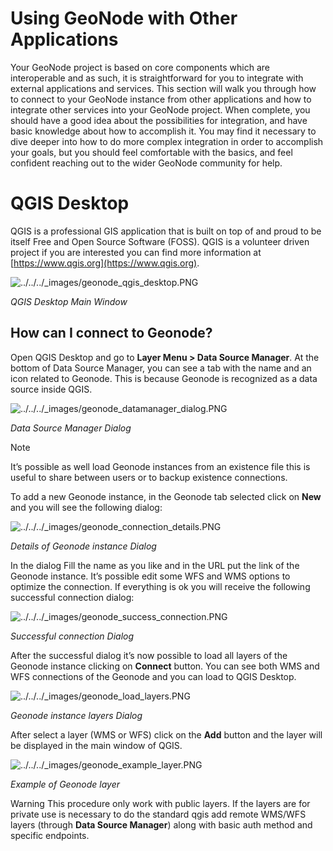 # Using GeoNode with Other Applications[](https://docs.geonode.org/en/4.3.0/usage/other_apps/index.html#using-geonode-with-other-applications "Permalink to this heading")

Your GeoNode project is based on core components which are interoperable and as such, it is straightforward for you to integrate with external applications and services. This section will walk you through how to connect to your GeoNode instance from other applications and how to integrate other services into your GeoNode project. When complete, you should have a good idea about the possibilities for integration, and have basic knowledge about how to accomplish it. You may find it necessary to dive deeper into how to do more complex integration in order to accomplish your goals, but you should feel comfortable with the basics, and feel confident reaching out to the wider GeoNode community for help.

# QGIS Desktop[](https://docs.geonode.org/en/4.3.0/usage/other_apps/qgis/index.html#qgis-desktop "Permalink to this heading")

QGIS is a professional GIS application that is built on top of and proud to be itself Free and Open Source Software (FOSS). QGIS is a volunteer driven project if you are interested you can find more information at [https://www.qgis.org](https://www.qgis.org).

![../../../_images/geonode_qgis_desktop.PNG](https://docs.geonode.org/en/4.3.0/_images/geonode_qgis_desktop.PNG)

_QGIS Desktop Main Window_[](https://docs.geonode.org/en/4.3.0/usage/other_apps/qgis/index.html#id1 "Permalink to this image")

## How can I connect to Geonode?[](https://docs.geonode.org/en/4.3.0/usage/other_apps/qgis/index.html#how-can-i-connect-to-geonode "Permalink to this heading")

Open QGIS Desktop and go to **Layer Menu > Data Source Manager**. At the bottom of Data Source Manager, you can see a tab with the name and an icon related to Geonode. This is because Geonode is recognized as a data source inside QGIS.

![../../../_images/geonode_datamanager_dialog.PNG](https://docs.geonode.org/en/4.3.0/_images/geonode_datamanager_dialog.PNG)

_Data Source Manager Dialog_[](https://docs.geonode.org/en/4.3.0/usage/other_apps/qgis/index.html#id2 "Permalink to this image")

Note

It’s possible as well load Geonode instances from an existence file this is useful to share between users or to backup existence connections.

To add a new Geonode instance, in the Geonode tab selected click on **New** and you will see the following dialog:

![../../../_images/geonode_connection_details.PNG](https://docs.geonode.org/en/4.3.0/_images/geonode_connection_details.PNG)

_Details of Geonode instance Dialog_[](https://docs.geonode.org/en/4.3.0/usage/other_apps/qgis/index.html#id3 "Permalink to this image")

In the dialog Fill the name as you like and in the URL put the link of the Geonode instance. It’s possible edit some WFS and WMS options to optimize the connection. If everything is ok you will receive the following successful connection dialog:

![../../../_images/geonode_success_connection.PNG](https://docs.geonode.org/en/4.3.0/_images/geonode_success_connection.PNG)

_Successful connection Dialog_[](https://docs.geonode.org/en/4.3.0/usage/other_apps/qgis/index.html#id4 "Permalink to this image")

After the successful dialog it’s now possible to load all layers of the Geonode instance clicking on **Connect** button. You can see both WMS and WFS connections of the Geonode and you can load to QGIS Desktop.

![../../../_images/geonode_load_layers.PNG](https://docs.geonode.org/en/4.3.0/_images/geonode_load_layers.PNG)

_Geonode instance layers Dialog_[](https://docs.geonode.org/en/4.3.0/usage/other_apps/qgis/index.html#id5 "Permalink to this image")

After select a layer (WMS or WFS) click on the **Add** button and the layer will be displayed in the main window of QGIS.

![../../../_images/geonode_example_layer.PNG](https://docs.geonode.org/en/4.3.0/_images/geonode_example_layer.PNG)

_Example of Geonode layer_[](https://docs.geonode.org/en/4.3.0/usage/other_apps/qgis/index.html#id6 "Permalink to this image")

Warning
This procedure only work with public layers. If the layers are for private use is necessary to do the standard qgis add remote WMS/WFS layers (through **Data Source Manager**) along with basic auth method and specific endpoints.